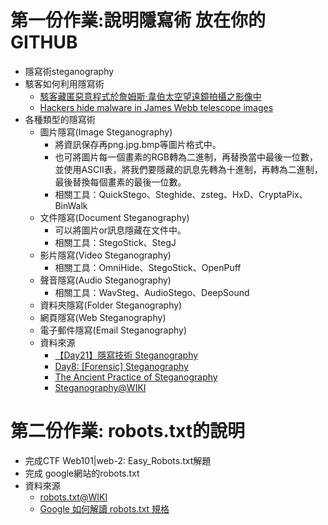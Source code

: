 # 第一份作業:說明隱寫術 放在你的GITHUB
- 隱寫術steganography
- 駭客如何利用隱寫術
  - [駭客藏匿惡意程式於詹姆斯·韋伯太空望遠鏡拍攝之影像中](https://www.nccst.nat.gov.tw/NewsRSSDetail?lang=zh&RSSType=news&seq=16784) 
  - [Hackers hide malware in James Webb telescope images](https://www.bleepingcomputer.com/news/security/hackers-hide-malware-in-james-webb-telescope-images/)
- 各種類型的隱寫術
  - 圖片隱寫(Image Steganography)
    - 將資訊保存再png.jpg.bmp等圖片格式中。
    - 也可將圖片每一個畫素的RGB轉為二進制，再替換當中最後一位數，並使用ASCII表，將我們要隱藏的訊息先轉為十進制，再轉為二進制，最後替換每個畫素的最後一位數。
    - 相關工具：QuickStego、Steghide、zsteg、HxD、CryptaPix、BinWalk
  - 文件隱寫(Document Steganography)
    - 可以將圖片or訊息隱藏在文件中。
    - 相關工具：StegoStick、StegJ
  - 影片隱寫(Video Steganography)
    - 相關工具：OmniHide、StegoStick、OpenPuff
  - 聲音隱寫(Audio Steganography)
    - 相關工具：WavSteg、AudioStego、DeepSound
  - 資料夾隱寫(Folder Steganography)
  - 網頁隱寫(Web Steganography)
  - 電子郵件隱寫(Email Steganography)
  - 資料來源
    - [【Day21】隱寫技術 Steganography](https://ithelp.ithome.com.tw/articles/10278407)
    - [Day8: [Forensic] Steganography](https://ithelp.ithome.com.tw/articles/10219759)
    - [The Ancient Practice of Steganography](https://www.comptia.org/blog/what-is-steganography)
    - [Steganography@WIKI](https://en.wikipedia.org/wiki/Steganography)

# 第二份作業: robots.txt的說明
- 完成CTF  Web101|web-2: Easy_Robots.txt解題
- 完成 google網站的robots.txt
- 資料來源
  - [robots.txt@WIKI](https://zh.wikipedia.org/zh-tw/Robots.txt) 
  - [Google 如何解讀 robots.txt 規格](https://developers.google.com/search/docs/advanced/robots/robots_txt?hl=zh-tw)


